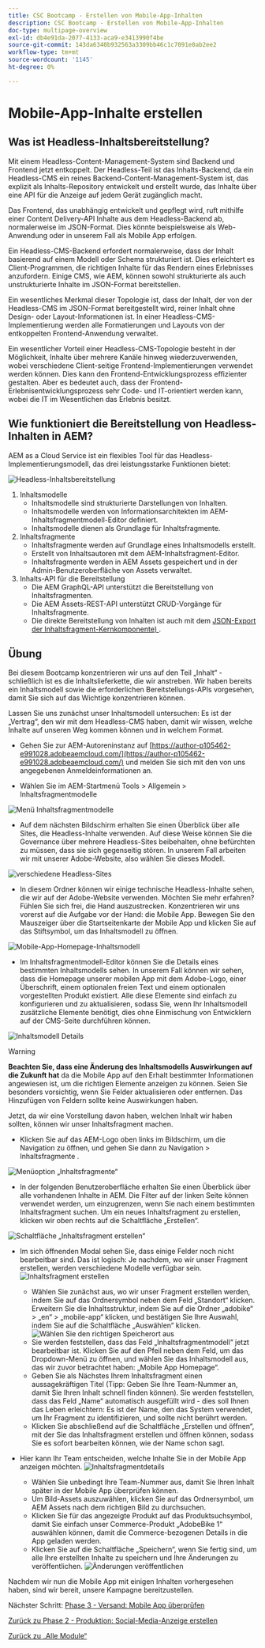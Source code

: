 ```yaml
---
title: CSC Bootcamp - Erstellen von Mobile-App-Inhalten
description: CSC Bootcamp - Erstellen von Mobile-App-Inhalten
doc-type: multipage-overview
exl-id: db4e91da-2077-4133-aca9-e3413990f4be
source-git-commit: 143da6340b932563a3309bb46c1c7091e0ab2ee2
workflow-type: tm+mt
source-wordcount: '1145'
ht-degree: 0%

---
```


# Mobile-App-Inhalte erstellen

## Was ist Headless-Inhaltsbereitstellung?

Mit einem Headless-Content-Management-System sind Backend und Frontend jetzt entkoppelt. Der Headless-Teil ist das Inhalts-Backend, da ein Headless-CMS ein reines Backend-Content-Management-System ist, das explizit als Inhalts-Repository entwickelt und erstellt wurde, das Inhalte über eine API für die Anzeige auf jedem Gerät zugänglich macht.

Das Frontend, das unabhängig entwickelt und gepflegt wird, ruft mithilfe einer Content Delivery-API Inhalte aus dem Headless-Backend ab, normalerweise im JSON-Format. Dies könnte beispielsweise als Web-Anwendung oder in unserem Fall als Mobile App erfolgen.

Ein Headless-CMS-Backend erfordert normalerweise, dass der Inhalt basierend auf einem Modell oder Schema strukturiert ist. Dies erleichtert es Client-Programmen, die richtigen Inhalte für das Rendern eines Erlebnisses anzufordern. Einige CMS, wie AEM, können sowohl strukturierte als auch unstrukturierte Inhalte im JSON-Format bereitstellen.

Ein wesentliches Merkmal dieser Topologie ist, dass der Inhalt, der von der Headless-CMS im JSON-Format bereitgestellt wird, reiner Inhalt ohne Design- oder Layout-Informationen ist. In einer Headless-CMS-Implementierung werden alle Formatierungen und Layouts von der entkoppelten Frontend-Anwendung verwaltet.

Ein wesentlicher Vorteil einer Headless-CMS-Topologie besteht in der Möglichkeit, Inhalte über mehrere Kanäle hinweg wiederzuverwenden, wobei verschiedene Client-seitige Frontend-Implementierungen verwendet werden können. Dies kann den Frontend-Entwicklungsprozess effizienter gestalten. Aber es bedeutet auch, dass der Frontend-Erlebnisentwicklungsprozess sehr Code- und IT-orientiert werden kann, wobei die IT im Wesentlichen das Erlebnis besitzt.

## Wie funktioniert die Bereitstellung von Headless-Inhalten in AEM?

AEM as a Cloud Service ist ein flexibles Tool für das Headless-Implementierungsmodell, das drei leistungsstarke Funktionen bietet:

![Headless-Inhaltsbereitstellung](./images/prod-app-headless.png)

1. Inhaltsmodelle
   - Inhaltsmodelle sind strukturierte Darstellungen von Inhalten.
   - Inhaltsmodelle werden von Informationsarchitekten im AEM-Inhaltsfragmentmodell-Editor definiert.
   - Inhaltsmodelle dienen als Grundlage für Inhaltsfragmente.
1. Inhaltsfragmente
   - Inhaltsfragmente werden auf Grundlage eines Inhaltsmodells erstellt.
   - Erstellt von Inhaltsautoren mit dem AEM-Inhaltsfragment-Editor.
   - Inhaltsfragmente werden in AEM Assets gespeichert und in der Admin-Benutzeroberfläche von Assets verwaltet.
1. Inhalts-API für die Bereitstellung
   - Die AEM GraphQL-API unterstützt die Bereitstellung von Inhaltsfragmenten.
   - Die AEM Assets-REST-API unterstützt CRUD-Vorgänge für Inhaltsfragmente.
   - Die direkte Bereitstellung von Inhalten ist auch mit dem [JSON-Export der Inhaltsfragment-Kernkomponente) ](https://experienceleague.adobe.com/docs/experience-manager-core-components/using/components/content-fragment-component.html?lang=en).

## Übung

Bei diesem Bootcamp konzentrieren wir uns auf den Teil „Inhalt“ - schließlich ist es die Inhaltslieferkette, die wir anstreben. Wir haben bereits ein Inhaltsmodell sowie die erforderlichen Bereitstellungs-APIs vorgesehen, damit Sie sich auf das Wichtige konzentrieren können.

Lassen Sie uns zunächst unser Inhaltsmodell untersuchen: Es ist der „Vertrag“, den wir mit dem Headless-CMS haben, damit wir wissen, welche Inhalte auf unseren Weg kommen können und in welchem Format.

- Gehen Sie zur AEM-Autoreninstanz auf [https://author-p105462-e991028.adobeaemcloud.com/](https://author-p105462-e991028.adobeaemcloud.com/) und melden Sie sich mit den von uns angegebenen Anmeldeinformationen an.

- Wählen Sie im AEM-Startmenü Tools \> Allgemein \> Inhaltsfragmentmodelle

![Menü Inhaltsfragmentmodelle](./images/prod-app-cfm.png)

- Auf dem nächsten Bildschirm erhalten Sie einen Überblick über alle Sites, die Headless-Inhalte verwenden. Auf diese Weise können Sie die Governance über mehrere Headless-Sites beibehalten, ohne befürchten zu müssen, dass sie sich gegenseitig stören. In unserem Fall arbeiten wir mit unserer Adobe-Website, also wählen Sie dieses Modell.

![verschiedene Headless-Sites](./images/prod-app-cfm-folder.png)

- In diesem Ordner können wir einige technische Headless-Inhalte sehen, die wir auf der Adobe-Website verwenden. Möchten Sie mehr erfahren? Fühlen Sie sich frei, die Hand auszustrecken. Konzentrieren wir uns vorerst auf die Aufgabe vor der Hand: die Mobile App. Bewegen Sie den Mauszeiger über die Startseitenkarte der Mobile App und klicken Sie auf das Stiftsymbol, um das Inhaltsmodell zu öffnen.

![Mobile-App-Homepage-Inhaltsmodell](./images/prod-app-created-cfm.png)

- Im Inhaltsfragmentmodell-Editor können Sie die Details eines bestimmten Inhaltsmodells sehen. In unserem Fall können wir sehen, dass die Homepage unserer mobilen App mit dem Adobe-Logo, einer Überschrift, einem optionalen freien Text und einem optionalen vorgestellten Produkt existiert. Alle diese Elemente sind einfach zu konfigurieren und zu aktualisieren, sodass Sie, wenn Ihr Inhaltsmodell zusätzliche Elemente benötigt, dies ohne Einmischung von Entwicklern auf der CMS-Seite durchführen können.

![Inhaltsmodell Details](./images/prod-app-cfm-details.png)

>[!WARNING]
>
> **Beachten Sie, dass eine Änderung des Inhaltsmodells Auswirkungen auf die Zukunft hat** da die Mobile App auf den Erhalt bestimmter Informationen angewiesen ist, um die richtigen Elemente anzeigen zu können. Seien Sie besonders vorsichtig, wenn Sie Felder aktualisieren oder entfernen. Das Hinzufügen von Feldern sollte keine Auswirkungen haben.

Jetzt, da wir eine Vorstellung davon haben, welchen Inhalt wir haben sollten, können wir unser Inhaltsfragment machen.

- Klicken Sie auf das AEM-Logo oben links im Bildschirm, um die Navigation zu öffnen, und gehen Sie dann zu Navigation \> Inhaltsfragmente .

![Menüoption „Inhaltsfragmente“](./images/prod-cf-ui.png)

- In der folgenden Benutzeroberfläche erhalten Sie einen Überblick über alle vorhandenen Inhalte in AEM. Die Filter auf der linken Seite können verwendet werden, um einzugrenzen, wenn Sie nach einem bestimmten Inhaltsfragment suchen. Um ein neues Inhaltsfragment zu erstellen, klicken wir oben rechts auf die Schaltfläche „Erstellen“.

![Schaltfläche „Inhaltsfragment erstellen“](./images/prod-app-create-cf.png)

- Im sich öffnenden Modal sehen Sie, dass einige Felder noch nicht bearbeitbar sind. Das ist logisch: Je nachdem, wo wir unser Fragment erstellen, werden verschiedene Modelle verfügbar sein.
  ![Inhaltsfragment erstellen](./images/prod-app-create-cf-details.png)
   - Wählen Sie zunächst aus, wo wir unser Fragment erstellen werden, indem Sie auf das Ordnersymbol neben dem Feld „Standort“ klicken. Erweitern Sie die Inhaltsstruktur, indem Sie auf die Ordner „adobike“ \> „en“ \> „mobile-app“ klicken, und bestätigen Sie Ihre Auswahl, indem Sie auf die Schaltfläche „Auswählen“ klicken.
     ![Wählen Sie den richtigen Speicherort aus](./images/prod-app-folder.png)
   - Sie werden feststellen, dass das Feld „Inhaltsfragmentmodell“ jetzt bearbeitbar ist. Klicken Sie auf den Pfeil neben dem Feld, um das Dropdown-Menü zu öffnen, und wählen Sie das Inhaltsmodell aus, das wir zuvor betrachtet haben: „Mobile App Homepage“.
   - Geben Sie als Nächstes Ihrem Inhaltsfragment einen aussagekräftigen Titel (Tipp: Geben Sie Ihre Team-Nummer an, damit Sie Ihren Inhalt schnell finden können). Sie werden feststellen, dass das Feld „Name“ automatisch ausgefüllt wird - dies soll Ihnen das Leben erleichtern: Es ist der Name, den das System verwendet, um Ihr Fragment zu identifizieren, und sollte nicht berührt werden.
   - Klicken Sie abschließend auf die Schaltfläche „Erstellen und öffnen“, mit der Sie das Inhaltsfragment erstellen und öffnen können, sodass Sie es sofort bearbeiten können, wie der Name schon sagt.

- Hier kann Ihr Team entscheiden, welche Inhalte Sie in der Mobile App anzeigen möchten. ![Inhaltsfragmentdetails](./images/prod-cf-details.png)
   - Wählen Sie unbedingt Ihre Team-Nummer aus, damit Sie Ihren Inhalt später in der Mobile App überprüfen können.
   - Um Bild-Assets auszuwählen, klicken Sie auf das Ordnersymbol, um AEM Assets nach dem richtigen Bild zu durchsuchen.
   - Klicken Sie für das angezeigte Produkt auf das Produktsuchsymbol, damit Sie einfach unser Commerce-Produkt „AdobeBike 1“ auswählen können, damit die Commerce-bezogenen Details in die App geladen werden.
   - Klicken Sie auf die Schaltfläche „Speichern“, wenn Sie fertig sind, um alle Ihre erstellten Inhalte zu speichern und Ihre Änderungen zu veröffentlichen.
     ![Änderungen veröffentlichen](./images/prod-app-publish.png)

Nachdem wir nun die Mobile App mit einigen Inhalten vorhergesehen haben, sind wir bereit, unsere Kampagne bereitzustellen.


Nächster Schritt: [Phase 3 - Versand: Mobile App überprüfen](../delivery/app.md)

[Zurück zu Phase 2 - Produktion: Social-Media-Anzeige erstellen](./social.md)

[Zurück zu „Alle Module“](../../overview.md)
